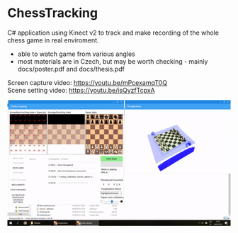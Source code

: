 # ChessTracking
C# application using Kinect v2 to track and make recording of the whole chess game in real enviroment.
- able to watch game from various angles
- most materials are in Czech, but may be worth checking - mainly docs/poster.pdf and docs/thesis.pdf

Screen capture video: https://youtu.be/mPcexamqT0Q \
Scene setting video: https://youtu.be/isQyzfTcpxA

![Screen](docs/screen_gif.gif)

